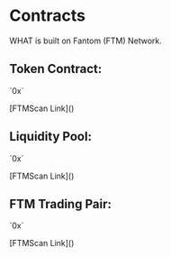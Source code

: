 <h1>Contracts</h1>

WHAT is built on Fantom (FTM) Network.

<h2>Token Contract:</h2>
<p>`0x`</p>

<p>[FTMScan Link]()</p>


<h2>Liquidity Pool:</h2>
<p>`0x`</p>

<p>[FTMScan Link]()</p>


<h2>FTM Trading Pair:</h2>
<p>`0x`</p>

<p>[FTMScan Link]()</p>

